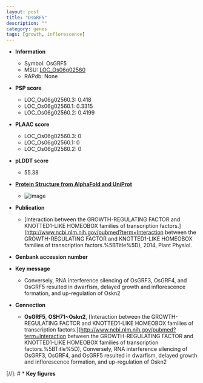 ```yaml
---
layout: post
title: "OsGRF5"
description: ""
category: genes
tags: [growth, inflorescence]
---
```


* **Information**  
    + Symbol: OsGRF5  
    + MSU: [LOC_Os06g02560](http://rice.plantbiology.msu.edu/cgi-bin/ORF_infopage.cgi?orf=LOC_Os06g02560)  
    + RAPdb: None  

* **PSP score**  
    + LOC_Os06g02560.3: 0.418 
    + LOC_Os06g02560.1: 0.3315 
    + LOC_Os06g02560.2: 0.4199 

* **PLAAC score**  
    + LOC_Os06g02560.3: 0 
    + LOC_Os06g02560.1: 0 
    + LOC_Os06g02560.2: 0 

* **pLDDT score**
    + 55.38

* **[Protein Structure from AlphaFold and UniProt](https://www.uniprot.org/uniprotkb/Q6AWY4/entry#structure)**
    + ![image](https://ricepsp.github.io/images/Q6/AF-Q6AWY4-F1.png)

* **Publication**  
    + [Interaction between the GROWTH-REGULATING FACTOR and KNOTTED1-LIKE HOMEOBOX families of transcription factors.](http://www.ncbi.nlm.nih.gov/pubmed?term=Interaction between the GROWTH-REGULATING FACTOR and KNOTTED1-LIKE HOMEOBOX families of transcription factors.%5BTitle%5D), 2014, Plant Physiol.

* **Genbank accession number**  

* **Key message**  
    + Conversely, RNA interference silencing of OsGRF3, OsGRF4, and OsGRF5 resulted in dwarfism, delayed growth and inflorescence formation, and up-regulation of Oskn2

* **Connection**  
    + __OsGRF5__, __OSH71~Oskn2__, [Interaction between the GROWTH-REGULATING FACTOR and KNOTTED1-LIKE HOMEOBOX families of transcription factors.](http://www.ncbi.nlm.nih.gov/pubmed?term=Interaction between the GROWTH-REGULATING FACTOR and KNOTTED1-LIKE HOMEOBOX families of transcription factors.%5BTitle%5D), Conversely, RNA interference silencing of OsGRF3, OsGRF4, and OsGRF5 resulted in dwarfism, delayed growth and inflorescence formation, and up-regulation of Oskn2

[//]: # * **Key figures**  


